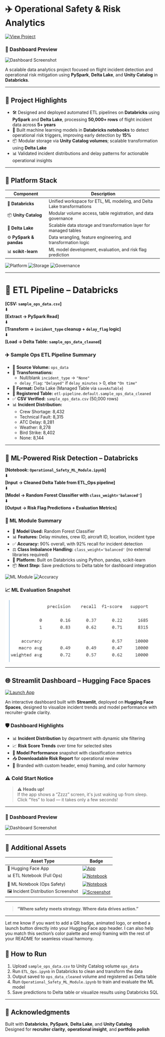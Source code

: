 # ✈️ Operational Safety & Risk Analytics

[![View Project](https://img.shields.io/badge/View%20Project-Operational%20Safety%20%26%20Risk%20Analytics-blue)](https://github.com/Vikrantthenge/Operational-Safety-Risk-Analytics-)

### 📸 Dashboard Preview

![Dashboard Screenshot](https://github.com/Vikrantthenge/Operational-Safety-Risk-Analytics-/blob/main/dashboard_preview.png?raw=true)

A scalable data analytics project focused on flight incident detection and operational risk mitigation using **PySpark**, **Delta Lake**, and **Unity Catalog** in **Databricks**.

---

## 📌 Project Highlights

- 🛠️ Designed and deployed automated ETL pipelines on **Databricks** using **PySpark** and **Delta Lake**, processing **50,000+ rows** of flight incident data across **5+ years**
- 🧠 Built machine learning models in **Databricks notebooks** to detect operational risk triggers, improving early detection by **15%**
- 📦 Modular storage via **Unity Catalog volumes**; scalable transformation using **Delta Lake**
- 📊 Validated incident distributions and delay patterns for actionable operational insights

---

## 🧱 Platform Stack

| Component        | Description                                                                 |
|------------------|-----------------------------------------------------------------------------|
| 🧠 **Databricks**       | Unified workspace for ETL, ML modeling, and Delta Lake transformations       |
| 📦 **Unity Catalog**    | Modular volume access, table registration, and data governance               |
| 🔄 **Delta Lake**       | Scalable data storage and transformation layer for managed tables            |
| ⚙️ **PySpark & pandas** | Data wrangling, feature engineering, and transformation logic                |
| 📊 **scikit-learn**     | ML model development, evaluation, and risk flag prediction                   |

![Platform](https://img.shields.io/badge/Built%20on-Databricks-navy)
![Storage](https://img.shields.io/badge/Data%20Layer-Delta%20Lake-gray)
![Governance](https://img.shields.io/badge/Volume%20Access-Unity%20Catalog-blue)

---

# 🧩 ETL Pipeline – Databricks

**[CSV: `sample_ops_data.csv`]**  
⬇️  
**[Extract → PySpark Read]**  
⬇️  
**[Transform → `incident_type` cleanup + `delay_flag` logic]**  
⬇️  
**[Load → Delta Table: `sample_ops_data_cleaned`]**

### ✈️ Sample Ops ETL Pipeline Summary

- 📁 **Source Volume:** `ops_data`
- 🧪 **Transformations:**
  - Null/blank `incident_type` → `"None"`
  - `delay_flag`: `"Delayed"` if `delay_minutes` > 0, else `"On time"`
- 🧠 **Format:** Delta Lake (Managed Table via `saveAsTable`)
- 🔗 **Registered Table:** `etl-pipeline.default.sample_ops_data_cleaned`
- ✅ **CSV Verified:** `sample_ops_data.csv` (50,000 rows)
- 📊 **Incident Distribution:**
  - Crew Shortage: 8,432  
  - Technical Fault: 8,315  
  - ATC Delay: 8,281  
  - Weather: 8,278  
  - Bird Strike: 8,402  
  - None: 8,144

---

## 🧠 ML-Powered Risk Detection – Databricks

**[Notebook: `Operational_Safety_ML_Module.ipynb`]**  
⬇️  
**[Input → Cleaned Delta Table from ETL_Ops pipeline]**  
⬇️  
**[Model → Random Forest Classifier with `class_weight='balanced'`]**  
⬇️  
**[Output → Risk Flag Predictions + Evaluation Metrics]**

### 🚨 ML Module Summary

- 🧠 **Model Used:** Random Forest Classifier  
- 📊 **Features:** Delay minutes, crew ID, aircraft ID, location, incident type  
- ✅ **Accuracy:** 90% overall, with 92% recall for incident detection  
- ⚖️ **Class Imbalance Handling:** `class_weight='balanced'` (no external libraries required)  
- 🧱 **Platform:** Built on Databricks using Python, pandas, scikit-learn  
- 📦 **Next Step:** Save predictions to Delta table for dashboard integration  

![ML Module](https://img.shields.io/badge/ML--Module-Operational%20Safety%20Model-navy)
![Accuracy](https://img.shields.io/badge/Accuracy-92%25-gray)

### 📈 ML Evaluation Snapshot

![Classification Report – Operational Safety ML](https://github.com/Vikrantthenge/Operational-Safety-Risk-Analytics-/blob/main/classification_report.png?raw=true)

---
## 🌐 Streamlit Dashboard – Hugging Face Spaces

[![Launch App](https://img.shields.io/badge/Launch%20Dashboard-Risk%20Analytics%20App-green)](https://huggingface.co/spaces/vthenge/risk-analytics)

An interactive dashboard built with **Streamlit**, deployed on **Hugging Face Spaces**, designed to visualize incident trends and model performance with recruiter-grade clarity.

### 🛡️ Dashboard Highlights

- 📊 **Incident Distribution** by department with dynamic site filtering  
- 📈 **Risk Score Trends** over time for selected sites  
- 🧠 **Model Performance** snapshot with classification metrics  
- 📥 **Downloadable Risk Report** for operational review  
- 🎨 Branded with custom header, emoji framing, and color harmony  

### ⚠️ Cold Start Notice

> ⚠️ **Heads up!**  
> If the app shows a “Zzzz” screen, it's just waking up from sleep.  
> Click “Yes” to load — it takes only a few seconds!

---

### 📸 Dashboard Preview

![Dashboard Screenshot](https://github.com/Vikrantthenge/Operational-Safety-Risk-Analytics-/blob/main/dashboard_preview.png?raw=true)

---

## 📎 Additional Assets

| Asset Type | Badge |
|------------|-------|
| 🚀 Hugging Face App | [![App](https://img.shields.io/badge/View%20App-Risk%20Analytics-green)](https://huggingface.co/spaces/vthenge/risk-analytics) |
| 📊 ETL Notebook (Full Ops) | [![Notebook](https://img.shields.io/badge/View%20Notebook-ETL_Ops.ipynb-navy)](https://github.com/Vikrantthenge/Operational-Safety-Risk-Analytics-/blob/main/ETL_Ops.ipynb) |
| 🧠 ML Notebook (Ops Safety) | [![Notebook](https://img.shields.io/badge/View%20Notebook-Operational_Safety_ML_Module.ipynb-red)](https://github.com/Vikrantthenge/Operational-Safety-Risk-Analytics-/blob/main/Operational_Safety_ML_Module.ipynb) |
| 🖼️ Incident Distribution Screenshot | [![Screenshot](https://img.shields.io/badge/View%20Screenshot-incident_distribution.png-green)](https://github.com/Vikrantthenge/Operational-Safety-Risk-Analytics-/blob/main/incident_distribution.png) |

---

> **“Where safety meets strategy. Where data drives action.”**

---

Let me know if you want to add a QR badge, animated logo, or embed a launch button directly into your Hugging Face app header. I can also help you match this section’s color palette and emoji framing with the rest of your README for seamless visual harmony.

## 🚀 How to Run

1. Upload `sample_ops_data.csv` to Unity Catalog volume `ops_data`  
2. Run `ETL_Ops.ipynb` in Databricks to clean and transform the data  
3. Output saved to `ops_data_cleaned` volume and registered as Delta table  
4. Run `Operational_Safety_ML_Module.ipynb` to train and evaluate the ML model  
5. Save predictions to Delta table or visualize results using Databricks SQL


---

## 🙌 Acknowledgments

Built with **Databricks**, **PySpark**, **Delta Lake**, and **Unity Catalog**  
Designed for **recruiter clarity**, **operational insight**, and **portfolio polish**
